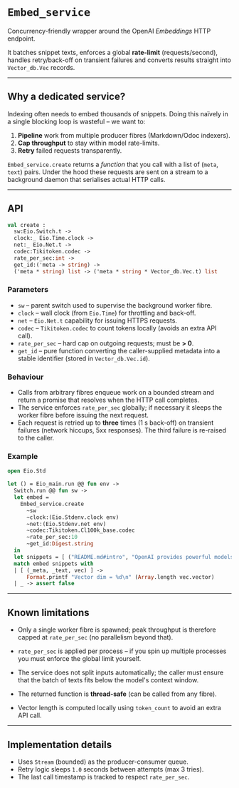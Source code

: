 # `Embed_service`

Concurrency-friendly wrapper around the OpenAI *Embeddings* HTTP endpoint.

It batches snippet texts, enforces a global **rate-limit** (requests/second),
handles retry/back-off on transient failures and converts results straight
into `Vector_db.Vec` records.

---

## Why a dedicated service?

Indexing often needs to embed thousands of snippets.  Doing this naïvely in a
single blocking loop is wasteful – we want to:

1. **Pipeline** work from multiple producer fibres (Markdown/Odoc indexers).
2. **Cap throughput** to stay within model rate-limits.
3. **Retry** failed requests transparently.

`Embed_service.create` returns a *function* that you call with a list of
(`meta`, `text`) pairs.  Under the hood these requests are sent on a stream
to a background daemon that serialises actual HTTP calls.

---

## API

```ocaml
val create :
  sw:Eio.Switch.t ->
  clock:_ Eio.Time.clock ->
  net:_ Eio.Net.t ->
  codec:Tikitoken.codec ->
  rate_per_sec:int ->
  get_id:('meta -> string) ->
  ('meta * string) list -> ('meta * string * Vector_db.Vec.t) list
```

### Parameters

* `sw` – parent switch used to supervise the background worker fibre.
* `clock` – wall clock (from `Eio.Time`) for throttling and back-off.
* `net` – `Eio.Net.t` capability for issuing HTTPS requests.
* `codec` – `Tikitoken.codec` to count tokens locally (avoids an extra API call).
* `rate_per_sec` – hard cap on outgoing requests; must be **> 0**.
* `get_id` – pure function converting the caller-supplied metadata into a
  stable identifier (stored in `Vector_db.Vec.id`).

### Behaviour

* Calls from arbitrary fibres enqueue work on a bounded stream and return a
  promise that resolves when the HTTP call completes.
* The service enforces `rate_per_sec` globally; if necessary it sleeps the
  worker fibre before issuing the next request.
* Each request is retried up to **three** times (1 s back-off) on transient
  failures (network hiccups, 5xx responses). The third failure is re-raised to
  the caller.

### Example

```ocaml
open Eio.Std

let () = Eio_main.run @@ fun env ->
  Switch.run @@ fun sw ->
  let embed =
    Embed_service.create
      ~sw
      ~clock:(Eio.Stdenv.clock env)
      ~net:(Eio.Stdenv.net env)
      ~codec:Tikitoken.Cl100k_base.codec
      ~rate_per_sec:10
      ~get_id:Digest.string
  in
  let snippets = [ ("README.md#intro", "OpenAI provides powerful models …") ] in
  match embed snippets with
  | [ (_meta, _text, vec) ] ->
      Format.printf "Vector dim = %d\n" (Array.length vec.vector)
  | _ -> assert false
```

---

## Known limitations

* Only a single worker fibre is spawned; peak throughput is therefore capped
  at `rate_per_sec` (no parallelism beyond that).
* `rate_per_sec` is applied per process – if you spin up multiple processes
  you must enforce the global limit yourself.
* The service does not split inputs automatically; the caller must ensure that
  the batch of texts fits below the model's context window.

* The returned function is **thread-safe** (can be called from any fibre).
* Vector length is computed locally using `token_count` to avoid an extra API
  call.

---

## Implementation details

* Uses `Stream` (bounded) as the producer-consumer queue.
* Retry logic sleeps `1.0` seconds between attempts (max 3 tries).
* The last call timestamp is tracked to respect `rate_per_sec`.

